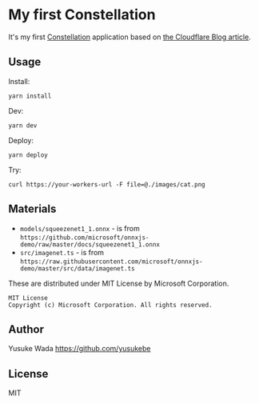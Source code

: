 # My first Constellation

It's my first [Constellation](https://developers.cloudflare.com/constellation/) application based on [the Cloudflare Blog article](https://blog.cloudflare.com/introducing-constellation/).


## Usage


Install:

```
yarn install
```

Dev:

```
yarn dev
```

Deploy:

```
yarn deploy
```

Try:

```
curl https://your-workers-url -F file=@./images/cat.png
```

## Materials

* `models/squeezenet1_1.onnx` - is from `https://github.com/microsoft/onnxjs-demo/raw/master/docs/squeezenet1_1.onnx`
* `src/imagenet.ts` - is from `https://raw.githubusercontent.com/microsoft/onnxjs-demo/master/src/data/imagenet.ts`

These are distributed under MIT License by Microsoft Corporation.

```
MIT License
Copyright (c) Microsoft Corporation. All rights reserved.
```

## Author

Yusuke Wada <https://github.com/yusukebe>

## License

MIT
